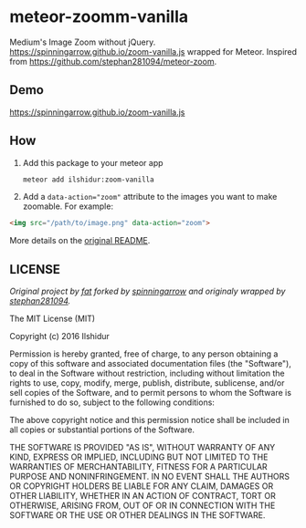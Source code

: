 # meteor-zoomm-vanilla

Medium's Image Zoom without jQuery. https://spinningarrow.github.io/zoom-vanilla.js wrapped for Meteor.
Inspired from https://github.com/stephan281094/meteor-zoom.

## Demo

https://spinningarrow.github.io/zoom-vanilla.js

## How

1. Add this package to your meteor app

    ```bash
    meteor add ilshidur:zoom-vanilla
    ```
2. Add a `data-action="zoom"` attribute to the images you want to make zoomable. For example:

  ```html
<img src="/path/to/image.png" data-action="zoom">
  ```

More details on the [original README](https://github.com/spinningarrow/zoom-vanilla.js/blob/gh-pages/README.md).

## LICENSE

*Original project by [fat](https://github.com/fat/zoom.js) forked by [spinningarrow](https://github.com/spinningarrow/zoom-vanilla.js) and originaly wrapped by [stephan281094](https://github.com/stephan281094/meteor-zoom).*

The MIT License (MIT)

Copyright (c) 2016 Ilshidur

Permission is hereby granted, free of charge, to any person obtaining a copy
of this software and associated documentation files (the "Software"), to deal
in the Software without restriction, including without limitation the rights
to use, copy, modify, merge, publish, distribute, sublicense, and/or sell
copies of the Software, and to permit persons to whom the Software is
furnished to do so, subject to the following conditions:

The above copyright notice and this permission notice shall be included in all
copies or substantial portions of the Software.

THE SOFTWARE IS PROVIDED "AS IS", WITHOUT WARRANTY OF ANY KIND, EXPRESS OR
IMPLIED, INCLUDING BUT NOT LIMITED TO THE WARRANTIES OF MERCHANTABILITY,
FITNESS FOR A PARTICULAR PURPOSE AND NONINFRINGEMENT. IN NO EVENT SHALL THE
AUTHORS OR COPYRIGHT HOLDERS BE LIABLE FOR ANY CLAIM, DAMAGES OR OTHER
LIABILITY, WHETHER IN AN ACTION OF CONTRACT, TORT OR OTHERWISE, ARISING FROM,
OUT OF OR IN CONNECTION WITH THE SOFTWARE OR THE USE OR OTHER DEALINGS IN THE
SOFTWARE.